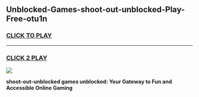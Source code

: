 
## Unblocked-Games-shoot-out-unblocked-Play-Free-otu1n
<h3>
<a href="https://premium76.site?title=shoot-out-unblocked&ref=10A">CLICK TO PLAY</a></h3>
<hr>

<h3>
<a href="https://premium76.site?title=shoot-out-unblocked&ref=10A">CLICK 2 PLAY</a>
  
</h3>

<a href="https://premium76.site?title=shoot-out-unblocked&ref=10A"><img src="https://clearcache.store/games.png"></a>


**shoot-out-unblocked games unblocked: Your Gateway to Fun and Accessible Online Gaming**
